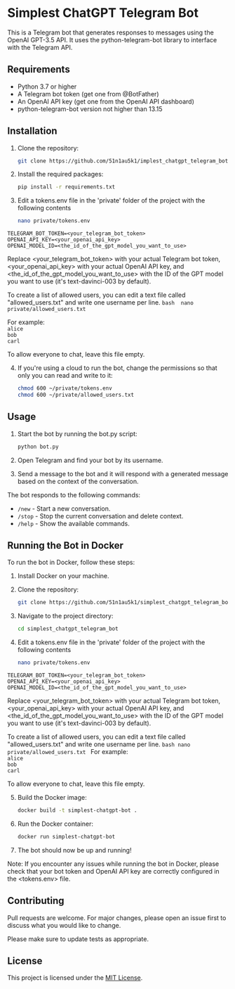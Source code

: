 # Simplest ChatGPT Telegram Bot

This is a Telegram bot that generates responses to messages using the OpenAI GPT-3.5 API. It uses the python-telegram-bot library to interface with the Telegram API.

## Requirements

* Python 3.7 or higher
* A Telegram bot token (get one from @BotFather)
* An OpenAI API key (get one from the OpenAI API dashboard)
* python-telegram-bot version not higher than 13.15

## Installation

1. Clone the repository:
    ```bash
    git clone https://github.com/51n1au5k1/implest_chatgpt_telegram_bot.git
    ```
2. Install the required packages:
    ```bash
    pip install -r requirements.txt
    ```
3. Edit a tokens.env file in the 'private' folder of the project with the following contents
    ```bash
    nano private/tokens.env
    ```

`TELEGRAM_BOT_TOKEN=<your_telegram_bot_token>`  
`OPENAI_API_KEY=<your_openai_api_key>`  
`OPENAI_MODEL_ID=<the_id_of_the_gpt_model_you_want_to_use>`

Replace <your_telegram_bot_token> with your actual Telegram bot token, <your_openai_api_key> with your actual OpenAI API key, and <the_id_of_the_gpt_model_you_want_to_use> with the ID of the GPT model you want to use (it's text-davinci-003 by default).

To create a list of allowed users, you can edit a text file called "allowed_users.txt" and write one username per line.
    ```bash 
    nano private/allowed_users.txt
    ```

For example:  
`alice`  
`bob`  
`carl`  

To allow everyone to chat, leave this file empty.

4. If you're using a cloud to run the bot, change the permissions so that only you can read and write to it:
    ```bash
    chmod 600 ~/private/tokens.env
    chmod 600 ~/private/allowed_users.txt
    ```
## Usage

1. Start the bot by running the bot.py script:
    ```bash
    python bot.py
    ```

2. Open Telegram and find your bot by its username.

3. Send a message to the bot and it will respond with a generated message based on the context of the conversation.


The bot responds to the following commands:

*  `/new` - Start a new conversation.
*  `/stop` - Stop the current conversation and delete context.
*  `/help` - Show the available commands.


## Running the Bot in Docker

To run the bot in Docker, follow these steps:

1. Install Docker on your machine.

2. Clone the repository:

    ```bash
    git clone https://github.com/51n1au5k1/simplest_chatgpt_telegram_bot.git
    ```

3. Navigate to the project directory:
    ```bash
    cd simplest_chatgpt_telegram_bot
    ```


4. Edit a tokens.env file in the 'private' folder of the project with the following contents
    ```bash
    nano private/tokens.env
    ```

`TELEGRAM_BOT_TOKEN=<your_telegram_bot_token>`  
`OPENAI_API_KEY=<your_openai_api_key>`  
`OPENAI_MODEL_ID=<the_id_of_the_gpt_model_you_want_to_use>`

Replace <your_telegram_bot_token> with your actual Telegram bot token, <your_openai_api_key> with your actual OpenAI API key, and <the_id_of_the_gpt_model_you_want_to_use> with the ID of the GPT model you want to use (it's text-davinci-003 by default).

To create a list of allowed users, you can edit a text file called "allowed_users.txt" and write one username per line.
    ```bash
    nano private/allowed_users.txt
    ```
For example:  
`alice`  
`bob`  
`carl`  

To allow everyone to chat, leave this file empty.

5. Build the Docker image:
    ```bash
    docker build -t simplest-chatgpt-bot .
    ```

6. Run the Docker container:
    ```bash
    docker run simplest-chatgpt-bot
    ```

7. The bot should now be up and running!


Note: If you encounter any issues while running the bot in Docker, please check that your bot token and OpenAI API key are correctly configured in the <tokens.env> file.
  

## Contributing

  

Pull requests are welcome. For major changes, please open an issue first to discuss what you would like to change.

Please make sure to update tests as appropriate.

## License
This project is licensed under the [MIT License](https://opensource.org/licenses/MIT).